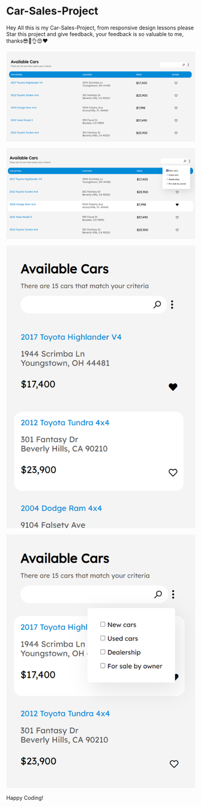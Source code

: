 # Car-Sales-Project


Hey All this is my Car-Sales-Project, from responsive design lessons please Star this project and give feedback, your feedback is so valuable to me, thanks😎🥳👌😍❤️  


![Alt text](<Screenshot 2024-01-18 093649.png>) 



![Alt text](<Screenshot 2024-01-18 094537.png>)

   

![Alt text](<Screenshot 2024-01-18 093804.png>) 

   

![Alt text](<Screenshot 2024-01-18 093748.png>)

            
Happy Coding!  

